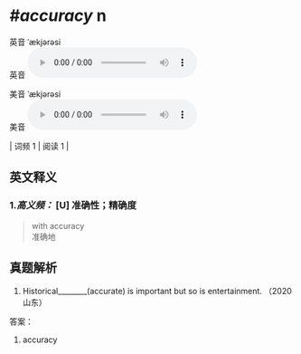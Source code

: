 # ***\#accuracy*** n
英音 ˈækjərəsi  
英音
<audio src="./media/accuracy-B.aac" controls="controls"></audio>

美音 ˈækjərəsi  
美音
<audio src="./media/accuracy.aac" controls="controls"></audio>



| 词频 1 | 阅读 1 |  

英文释义
---
### 1.*高义频：* **[U] 准确性；精确度**  

 > with accuracy   
 > 准确地    


真题解析
---
1. Historical________(accurate) is important but so is entertainment.  （2020 山东）  

答案：
1. accuracy  


